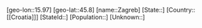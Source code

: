 ﻿---
location: [45.8,15.97]
type: City
tags:
- geo/City


SpocWebEntityId: 35769
isDeleted: false
confidential: public

---
[geo-lon::15.97]
[geo-lat::45.8]
[name::Zagreb]
[State::]
[Country::[[Croatia]]]
[StateId::]
[Population::]
[Unknown::]

